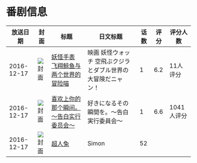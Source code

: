 # 番剧信息

|放送日期|封面|标题|日文标题|话数|评分|评分人数|
|---|---|---|---|---|---|---|
|2016-12-17|![封面](https://lain.bgm.tv/pic/cover/c/d0/4d/159489_ThbQH.jpg)|[妖怪手表 飞翔鲸鱼与两个世界的冒险喵](https://bangumi.tv/subject/159489)|映画 妖怪ウォッチ 空飛ぶクジラとダブル世界の大冒険だニャン！|1|6.2|11人评分|
|2016-12-17|![封面](https://lain.bgm.tv/pic/cover/c/6d/05/175543_42ITD.jpg)|[喜欢上你的那个瞬间。～告白实行委员会～](https://bangumi.tv/subject/175543)|好きになるその瞬間を。～告白実行委員会～|1|6.6|1041人评分|
|2016-12-17|![封面](https://lain.bgm.tv/pic/cover/c/57/af/302148_31Gd7.jpg)|[超人兔](https://bangumi.tv/subject/302148)|Simon|52|||
